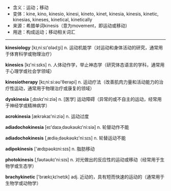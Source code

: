 - <span class="definition">含义：运动；移动</span>
- <span class="definition">变体：kine, kino, kinesio, kinesi, kineto, kinet, kinesia, kinesis, kinetic, kinesias, kineses, kinetical, kinetically</span>
- <span class="definition">来源：希腊单词kinesis（意为movement，即运动或移动）</span>
- <span class="definition">用途：构成运动；移动相关词汇</span>

---

<span class="vocabulary">**kinesiology**</span> [kɪˌniːsɪ'ɒlədʒi] n. 运动机能学（对运动和身体活动的研究，通常用于体育科学或物理治疗）

<span class="vocabulary">**kinesics**</span> [kɪ'niːsɪks] n. 人体动作学，举止神态学（研究体态语言的学科，通常用于心理学或社会学领域）

<span class="vocabulary">**kinesiotherapy**</span> [kɪˌniːsi:əʊ'θerəpi] n. 运动疗法（改善肌肉力量和活动能力的治疗性运动，通常用于物理治疗或康复的领域）

<span class="vocabulary">**dyskinesia**</span> [ˌdɪskɪ'ni:ziə] n. [医学] 运动障碍（异常的或不自主的运动，经常用于神经学或精神病学）

<span class="vocabulary">**acrokinesia**</span> [ækrəkaɪ'ni:ziə] n. 运动过度

<span class="vocabulary">**adiadochokinesia**</span> [eɪ'daɪəˌdəʊkəʊkɪ'ni:siə] n. 轮替动作不能

<span class="vocabulary">**adiadochokinesis**</span> [ˌædiәˌdəʊkəʊkɪ'ni:sɪs] n. 轮替运动不能

<span class="vocabulary">**adipokinesis**</span> ['ædɪpəʊkɪni:sɪs] n. 脂肪移动

<span class="vocabulary">**photokinesis**</span> [ˌfəʊtəʊkɪ'ni:sɪs] n. 对光做出的反应性的运动或移动（经常用于生物学或生态学）


<span class="vocabulary">**brachykinetic**</span> ['brækɪˌkɪˈnetɪk] adj. 近动的，具有短而快速的运动的（通常用于生物学或动物学）

